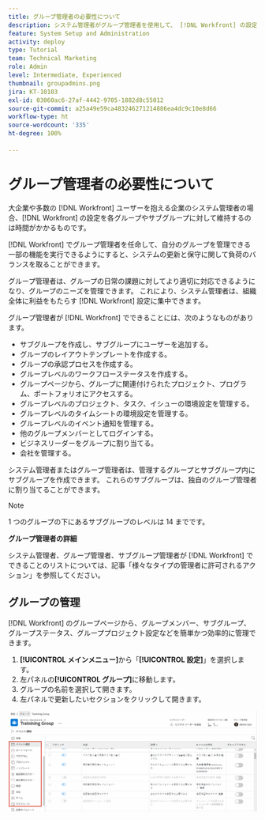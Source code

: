```yaml
---
title: グループ管理者の必要性について
description: システム管理者がグループ管理者を使用して、 [!DNL Workfront] の設定を維持しながら、グループが作業をより詳細に制御できるようにする方法を説明します。
feature: System Setup and Administration
activity: deploy
type: Tutorial
team: Technical Marketing
role: Admin
level: Intermediate, Experienced
thumbnail: groupadmins.png
jira: KT-10103
exl-id: 03060ac6-27af-4442-9705-1882d8c55012
source-git-commit: a25a49e59ca483246271214886ea4dc9c10e8d66
workflow-type: ht
source-wordcount: '335'
ht-degree: 100%

---
```


# グループ管理者の必要性について

<!---
21.4 updates have been made
--->

大企業や多数の [!DNL Workfront] ユーザーを抱える企業のシステム管理者の場合、[!DNL Workfront] の設定を各グループやサブグループに対して維持するのは時間がかかるものです。

[!DNL Workfront] でグループ管理者を任命して、自分のグループを管理できる一部の機能を実行できるようにすると、システムの更新と保守に関して負荷のバランスを取ることができます。

グループ管理者は、グループの日常の課題に対してより適切に対応できるようになり、グループのニーズを管理できます。 これにより、システム管理者は、組織全体に利益をもたらす [!DNL Workfront] 設定に集中できます。

グループ管理者が [!DNL Workfront] でできることには、次のようなものがあります。

* サブグループを作成し、サブグループにユーザーを追加する。
* グループのレイアウトテンプレートを作成する。
* グループの承認プロセスを作成する。
* グループレベルのワークフローステータスを作成する。
* グループページから、グループに関連付けられたプロジェクト、プログラム、ポートフォリオにアクセスする。
* グループレベルのプロジェクト、タスク、イシューの環境設定を管理する。
* グループレベルのタイムシートの環境設定を管理する。
* グループレベルのイベント通知を管理する。
* 他のグループメンバーとしてログインする。
* ビジネスリーダーをグループに割り当てる。
* 会社を管理する。

システム管理者またはグループ管理者は、管理するグループとサブグループ内にサブグループを作成できます。 これらのサブグループは、独自のグループ管理者に割り当てることができます。

>[!NOTE]
>
>1 つのグループの下にあるサブグループのレベルは 14 までです。

**グループ管理者の詳細**

<!---
bullet points below need hyperlinks
--->

システム管理者、グループ管理者、サブグループ管理者が [!DNL Workfront] でできることのリストについては、記事「様々なタイプの管理者に許可されるアクション」を参照してください。

## グループの管理

[!DNL Workfront] のグループページから、グループメンバー、サブグループ、グループステータス、グループプロジェクト設定などを簡単かつ効率的に管理できます。

1. **[!UICONTROL メインメニュー]**&#x200B;から「**[!UICONTROL 設定]**」を選択します。
1. 左パネルの&#x200B;**[!UICONTROL グループ]**&#x200B;に移動します。
1. グループの名前を選択して開きます。
1. 左パネルで更新したいセクションをクリックして開きます。

![グループページ](assets/admin-fund-manage-a-group.png)

<!---
learn more URLs
Create and manage groups 
Create and manage subgroups 
Business leader overview 
--->
